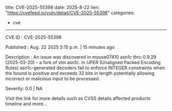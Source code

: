  
title: CVE-2025-55398
date: 2025-8-22
lien: "https://cvefeed.io/vuln/detail/CVE-2025-55398"
categories:
  - cve
---

CVE ID : CVE-2025-55398

Published :  Aug. 22
2025
5:15 p.m. | 15 minutes ago

Description : An issue was discovered in mouse07410 asn1c thru 0.9.29 (2025-03-20) - a fork of vlm asn1c. In UPER (Unaligned Packed Encoding Rules)
asn1c-generated decoders fail to enforce INTEGER constraints when the bound is positive and exceeds 32 bits in length
potentially allowing incorrect or malicious input to be processed.

Severity: 0.0 | NA

Visit the link for more details
such as CVSS details
affected products
timeline
and more...
